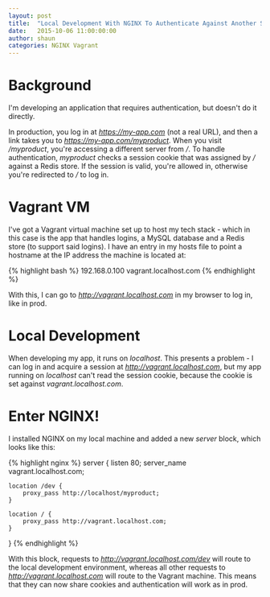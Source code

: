 ```yaml
---
layout: post
title:  "Local Development With NGINX To Authenticate Against Another Server"
date:   2015-10-06 11:00:00:00
author: shaun
categories: NGINX Vagrant 
---
```

# Background

I'm developing an application that requires authentication, but doesn't do it directly. 

In production, you log in at *https://my-app.com* (not a real URL), and then a link takes you to *https://my-app.com/myproduct*. When you visit */myproduct*, you're accessing a different server from */*. To handle authentication, *myproduct* checks a session cookie that was assigned by */* against a Redis store. If the session is valid, you're allowed in, otherwise you're redirected to */* to log in.

# Vagrant VM

I've got a Vagrant virtual machine set up to host my tech stack - which in this case is the app that handles logins, a MySQL database and a Redis store (to support said logins). I have an entry in my hosts file to point a hostname at the IP address the machine is located at:

{% highlight bash %}
192.168.0.100 vagrant.localhost.com
{% endhighlight %}

With this, I can go to *http://vagrant.localhost.com* in my browser to log in, like in prod.

# Local Development

When developing my app, it runs on *localhost*. This presents a problem - I can log in and acquire a session at *http://vagrant.localhost.com*, but my app running on *localhost* can't read the session cookie, because the cookie is set against *vagrant.localhost.com*.

# Enter NGINX!

I installed NGINX on my local machine and added a new *server* block, which looks like this:

{% highlight nginx %}
server {
    listen 80;
    server_name vagrant.localhost.com;

    location /dev {
        proxy_pass http://localhost/myproduct;
    }

    location / {
        proxy_pass http://vagrant.localhost.com;
    }
}
{% endhighlight %}

With this block, requests to *http://vagrant.localhost.com/dev* will route to the local development environment, whereas all other requests to *http://vagrant.localhost.com* will route to the Vagrant machine. This means that they can now share cookies and authentication will work as in prod.
